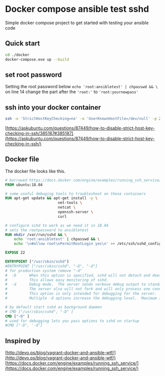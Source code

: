 # Docker compose ansible test sshd

Simple docker compose project to get started with testing your ansible code

## Quick start

```bash
cd ./docker
docker-compose.exe up --build
```

## set root password

Setting the root password below `echo 'root:ansibletest' | chpasswd && \` on line 14
change the part after the `'root:'` to `'root:yournewpass'`

## ssh into your docker container

```bash
ssh -o 'StrictHostKeyChecking=no' -o 'UserKnownHostFile=/dev/null' -p 2022 -l root 127.0.0.1
```

[https://askubuntu.com/questions/87449/how-to-disable-strict-host-key-checking-in-ssh/385187#385187](https://askubuntu.com/questions/87449/how-to-disable-strict-host-key-checking-in-ssh/)

## Docker file

The docker file looks like this.

```dockerfile
# borrowed https://docs.docker.com/engine/examples/running_ssh_service/
FROM ubuntu:18.04

# some useful debuging tools to troubleshoot on these containers
RUN apt-get update && apt-get install -y \
                        net-tools \
                        netcat \
                        openssh-server \
                        curl

# configure sshd to work as we need it in 18.04
# sets the rootpassword to ansibletest
RUN mkdir /var/run/sshd && \
    echo 'root:ansibletest' | chpasswd && \
    echo '\n#allow root\nPermitRootLogin yes\n' >> /etc/ssh/sshd_config

EXPOSE 22

ENTRYPOINT ["/usr/sbin/sshd"]
#ENTRYPOINT ["/usr/sbin/sshd", "-D", "-d"]
# for production system remove "-d"
#  -D      When this option is specified, sshd will not detach and does not become a daemon.
#          This allows easy monitoring of sshd.
#  -d      Debug mode.  The server sends verbose debug output to standard error, and does not put itself in the background.
#          The server also will not fork and will only process one connection.
#          This option is only intended for debugging for the server.
#          Multiple -d options increase the debugging level.  Maximum is 3.

# by default start sshd as background daemon
# CMD ["/usr/sbin/sshd", "-D" ]
CMD ["-D" ]
# used for debugging lets you pass options to sshd on startup
#CMD ["-D", '-d']

```

## Inspired by

[http://devo.ps/blog/vagrant-docker-and-ansible-wtf/](http://devo.ps/blog/vagrant-docker-and-ansible-wtf/)
[https://docs.docker.com/engine/examples/running_ssh_service/](https://docs.docker.com/engine/examples/running_ssh_service/)